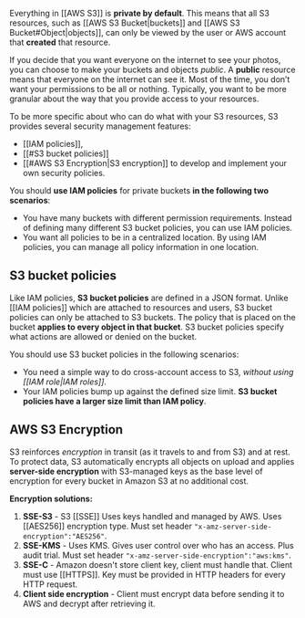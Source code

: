 Everything in [[AWS S3]] is **private by default**. This means that all S3 resources, such as [[AWS S3 Bucket|buckets]] and [[AWS S3 Bucket#Object|objects]], can only be viewed by the user or AWS account that **created** that resource.
  
If you decide that you want everyone on the internet to see your photos, you can choose to make your buckets and objects *public*. A **public** resource means that everyone on the internet can see it. Most of the time, you don’t want your permissions to be all or nothing. Typically, you want to be more granular about the way that you provide access to your resources.

To be more specific about who can do what with your S3 resources, S3 provides several security management features: 

- [[IAM policies]], 
- [[#S3 bucket policies]]
- [[#AWS S3 Encryption|S3 encryption]] to develop and implement your own security policies.

You should **use IAM policies** for private buckets **in the following two scenarios**:

- You have many buckets with different permission requirements. Instead of defining many different S3 bucket policies, you can use IAM policies.
- You want all policies to be in a centralized location. By using IAM policies, you can manage all policy information in one location.

## S3 bucket policies

Like IAM policies, **S3 bucket policies** are defined in a JSON format. Unlike [[IAM policies]] which are attached to resources and users, S3 bucket policies can only be attached to S3 buckets. The policy that is placed on the bucket **applies to every object in that bucket**. S3 bucket policies specify what actions are allowed or denied on the bucket.

You should use S3 bucket policies in the following scenarios:

- You need a simple way to do cross-account access to S3, *without using [[IAM role|IAM roles]]*.
- Your IAM policies bump up against the defined size limit. **S3 bucket policies have a larger size limit than IAM policy**.

## AWS S3 Encryption

S3 reinforces *encryption* in transit (as it travels to and from S3) and at rest. To protect data, S3 automatically encrypts all objects on upload and applies **server-side encryption** with S3-managed keys as the base level of encryption for every bucket in Amazon S3 at no additional cost.

**Encryption solutions:**

1. **SSE-S3** - S3 [[SSE]] Uses keys handled and managed by AWS. Uses [[AES256]] encryption type. Must set header `"x-amz-server-side-encryption":"AES256"`.
2. **SSE-KMS** - Uses KMS. Gives user control over who has an access. Plus audit trial. Must set header `"x-amz-server-side-encryption":"aws:kms"`.
3. **SSE-C** - Amazon doesn't store client key, client must handle that. Client must use [[HTTPS]]. Key must be provided in HTTP headers for every HTTP request.
4. **Client side encryption** - Client must encrypt data before sending it to AWS and decrypt after retrieving it.
